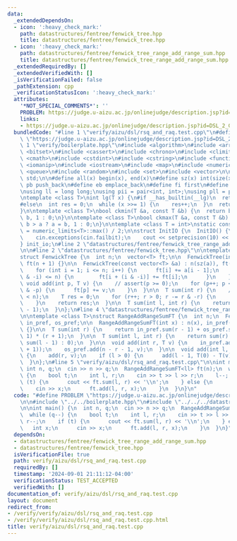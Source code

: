 ```yaml
---
data:
  _extendedDependsOn:
  - icon: ':heavy_check_mark:'
    path: datastructures/fentree/fenwick_tree.hpp
    title: datastructures/fentree/fenwick_tree.hpp
  - icon: ':heavy_check_mark:'
    path: datastructures/fentree/fenwick_tree_range_add_range_sum.hpp
    title: datastructures/fentree/fenwick_tree_range_add_range_sum.hpp
  _extendedRequiredBy: []
  _extendedVerifiedWith: []
  _isVerificationFailed: false
  _pathExtension: cpp
  _verificationStatusIcon: ':heavy_check_mark:'
  attributes:
    '*NOT_SPECIAL_COMMENTS*': ''
    PROBLEM: https://judge.u-aizu.ac.jp/onlinejudge/description.jsp?id=DSL_2_G
    links:
    - https://judge.u-aizu.ac.jp/onlinejudge/description.jsp?id=DSL_2_G
  bundledCode: "#line 1 \"verify/aizu/dsl/rsq_and_raq.test.cpp\"\n#define PROBLEM\
    \ \"https://judge.u-aizu.ac.jp/onlinejudge/description.jsp?id=DSL_2_G\"\n\n#line\
    \ 1 \"verify/boilerplate.hpp\"\n#include <algorithm>\n#include <array>\n#include\
    \ <bitset>\n#include <cassert>\n#include <chrono>\n#include <climits>\n#include\
    \ <cmath>\n#include <cstdint>\n#include <cstring>\n#include <functional>\n#include\
    \ <iomanip>\n#include <iostream>\n#include <map>\n#include <numeric>\n#include\
    \ <queue>\n#include <random>\n#include <set>\n#include <vector>\n\nusing namespace\
    \ std;\n\n#define all(x) begin(x), end(x)\n#define sz(x) int(size(x))\n#define\
    \ pb push_back\n#define eb emplace_back\n#define fi first\n#define se second\n\
    \nusing ll = long long;\nusing pii = pair<int, int>;\nusing pll = pair<ll, ll>;\n\
    \ntemplate <class T>\nint lg(T x) {\n#if __has_builtin(__lg)\n  return __lg(x);\n\
    #else\n  int res = 0;\n  while (x >>= 1) {\n    res++;\n  }\n  return res;\n#endif\n\
    }\n\ntemplate <class T>\nbool ckmin(T &a, const T &b) {\n  return b < a ? a =\
    \ b, 1 : 0;\n}\n\ntemplate <class T>\nbool ckmax(T &a, const T &b) {\n  return\
    \ b > a ? a = b, 1 : 0;\n}\n\ntemplate <class T = int>\nstatic constexpr T inf\
    \ = numeric_limits<T>::max() / 2;\n\nstruct InitIO {\n  InitIO() {\n    cin.tie(0)->sync_with_stdio(0);\n\
    \    cin.exceptions(cin.failbit);\n    cout << setprecision(10) << fixed;\n  }\n\
    } init_io;\n#line 2 \"datastructures/fentree/fenwick_tree_range_add_range_sum.hpp\"\
    \n\n#line 2 \"datastructures/fentree/fenwick_tree.hpp\"\n\ntemplate <class T>\n\
    struct FenwickTree {\n  int n;\n  vector<T> ft;\n\n  FenwickTree(int x) : n(x),\
    \ ft(n + 1) {}\n\n  FenwickTree(const vector<T> &a) : n(sz(a)), ft(n + 1) {\n\
    \    for (int i = 1; i <= n; i++) {\n      ft[i] += a[i - 1];\n      if (i + (i\
    \ & -i) <= n) {\n        ft[i + (i & -i)] += ft[i];\n      }\n    }\n  }\n\n \
    \ void add(int p, T v) {\n    // assert(p >= 0);\n    for (p++; p <= n; p += p\
    \ & -p) {\n      ft[p] += v;\n    }\n  }\n\n  T sum(int r) {\n    // assert(r\
    \ < n);\n    T res = 0;\n    for (r++; r > 0; r -= r & -r) {\n      res += ft[r];\n\
    \    }\n    return res;\n  }\n\n  T sum(int l, int r) {\n    return sum(r) - sum(l\
    \ - 1);\n  }\n};\n#line 4 \"datastructures/fentree/fenwick_tree_range_add_range_sum.hpp\"\
    \n\ntemplate <class T>\nstruct RangeAddRangeSumFT {\n  int n;\n  FenwickTree<T>\
    \ in_pref, os_pref;\n\n  RangeAddRangeSumFT(int x) : n(x), in_pref(n), os_pref(n)\
    \ {}\n\n  T sum(int r) {\n    return in_pref.sum(r - 1) + os_pref.sum(n - r -\
    \ 1) * (r + 1);\n  }\n\n  T sum(int l, int r) {\n    return sum(r) - (l > 0 ?\
    \ sum(l - 1) : 0);\n  }\n\n  void add(int r, T v) {\n    in_pref.add(r, v * (r\
    \ + 1));\n    os_pref.add(n - r - 1, v);\n  }\n\n  void add(int l, int r, T v)\
    \ {\n    add(r, v);\n    if (l > 0) {\n      add(l - 1, T(0) - T(v));\n    }\n\
    \  }\n};\n#line 5 \"verify/aizu/dsl/rsq_and_raq.test.cpp\"\n\nint main() {\n \
    \ int n, q;\n  cin >> n >> q;\n  RangeAddRangeSumFT<ll> ft(n);\n  while (q--)\
    \ {\n    bool t;\n    int l, r;\n    cin >> t >> l >> r;\n    l--; r--;\n    if\
    \ (t) {\n      cout << ft.sum(l, r) << '\\n';\n    } else {\n      int x;\n  \
    \    cin >> x;\n      ft.add(l, r, x);\n    }\n  }\n}\n"
  code: "#define PROBLEM \"https://judge.u-aizu.ac.jp/onlinejudge/description.jsp?id=DSL_2_G\"\
    \n\n#include \"../../boilerplate.hpp\"\n#include \"../../../datastructures/fentree/fenwick_tree_range_add_range_sum.hpp\"\
    \n\nint main() {\n  int n, q;\n  cin >> n >> q;\n  RangeAddRangeSumFT<ll> ft(n);\n\
    \  while (q--) {\n    bool t;\n    int l, r;\n    cin >> t >> l >> r;\n    l--;\
    \ r--;\n    if (t) {\n      cout << ft.sum(l, r) << '\\n';\n    } else {\n   \
    \   int x;\n      cin >> x;\n      ft.add(l, r, x);\n    }\n  }\n}"
  dependsOn:
  - datastructures/fentree/fenwick_tree_range_add_range_sum.hpp
  - datastructures/fentree/fenwick_tree.hpp
  isVerificationFile: true
  path: verify/aizu/dsl/rsq_and_raq.test.cpp
  requiredBy: []
  timestamp: '2024-09-01 21:11:12-04:00'
  verificationStatus: TEST_ACCEPTED
  verifiedWith: []
documentation_of: verify/aizu/dsl/rsq_and_raq.test.cpp
layout: document
redirect_from:
- /verify/verify/aizu/dsl/rsq_and_raq.test.cpp
- /verify/verify/aizu/dsl/rsq_and_raq.test.cpp.html
title: verify/aizu/dsl/rsq_and_raq.test.cpp
---
```

